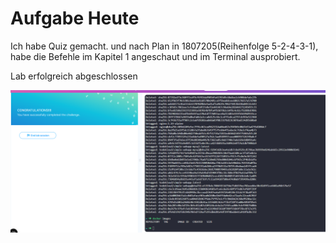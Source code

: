 # Aufgabe Heute

Ich habe Quiz gemacht. und nach Plan in 1807205(Reihenfolge 5-2-4-3-1), habe die Befehle im Kapitel 1 angeschaut und im Terminal ausprobiert.

Lab erfolgreich abgeschlossen

![Screenshot des erfolgreichen Lab-Abschlusses](/images/Screenshot%202025-07-30%20164432.png)

